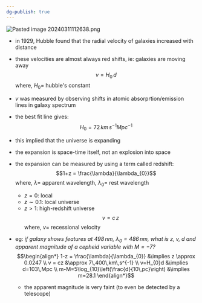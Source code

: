 ```yaml
---
dg-publish: true
---
```


![Pasted image 20240311112638.png](/img/user/pics/Pasted%20image%2020240311112638.png)
- in $1929$, Hubble found that the radial velocity of galaxies increased with distance
- these velocities are almost always red shifts, ie: galaxies are moving away
$$v = H_{0}\,d$$
	where, $H_{0}=$ hubble's constant
- $v$ was measured by observing shifts in atomic absorprtion/emission lines in galaxy spectrum
- the best fit line gives: 
$$H_{0}= 72\,km\,s^{-1}Mpc^{-1}$$
- this implied that the universe is expanding
- the expansion is space-time itself, not an explosion into space
- the expansion can be measured by using a term called redshift: 
$$1+z = \frac{\lambda}{\lambda_{0}}$$
		where, $\lambda=$ apparent wavelength, $\lambda_{0}=$ rest wavelength
	- $z=0:$ local
	- $z\sim0.1:$ local universe
	- $z>1:$ high-redshift universe
$$v = c\,z$$
	where, $v=$ recessional velocity

- eg: *if  galaxy shows features at $498\,nm$, $\lambda_{0}=486\,nm$, what is $z,\;v,\;d$ and apparent magnitude of a cepheid variable with $M=-7$?*
	$$\begin{align*}
		1-z = \frac{\lambda}{\lambda_{0}} &\implies z \approx 0.0247 \\
		v = cz &\approx 7\,400\,km\,s^{-1} \\
		v=H_{0}d &\implies d=103\,Mpc \\
		m-M=5\log_{10}\left(\frac{d}{10\,pc}\right) &\implies m=28.1
	\end{align*}$$
	- the apparent magnitude is very faint (to even be detected by a telescope)

